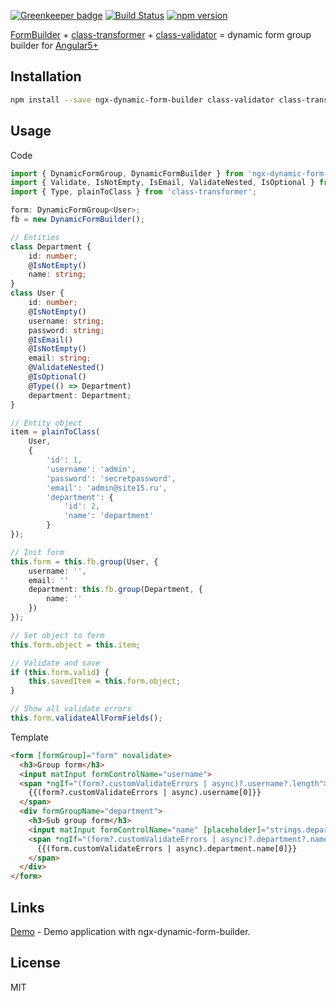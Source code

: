 [![Greenkeeper badge](https://badges.greenkeeper.io/EndyKaufman/ngx-dynamic-form-builder.svg)](https://greenkeeper.io/)
[![Build Status](https://travis-ci.org/EndyKaufman/ngx-dynamic-form-builder.svg?branch=master)](https://travis-ci.org/EndyKaufman/ngx-dynamic-form-builder)
[![npm version](https://badge.fury.io/js/ngx-dynamic-form-builder.svg)](https://badge.fury.io/js/ngx-dynamic-form-builder)


[FormBuilder](https://angular.io/api/forms/FormBuilder) + [class-transformer](https://github.com/typestack/class-transformer) + [class-validator](https://github.com/typestack/class-validator) = dynamic form group builder for [Angular5+](https://angular.io)

## Installation

```bash
npm install --save ngx-dynamic-form-builder class-validator class-transformer
```

## Usage

Code
```ts 
import { DynamicFormGroup, DynamicFormBuilder } from 'ngx-dynamic-form-builder';
import { Validate, IsNotEmpty, IsEmail, ValidateNested, IsOptional } from 'class-validator';
import { Type, plainToClass } from 'class-transformer';

form: DynamicFormGroup<User>;
fb = new DynamicFormBuilder();

// Entities
class Department {
    id: number;
    @IsNotEmpty()
    name: string;
}
class User {
    id: number;
    @IsNotEmpty()
    username: string;
    password: string;
    @IsEmail()
    @IsNotEmpty()
    email: string;
    @ValidateNested()
    @IsOptional()
    @Type(() => Department)
    department: Department;
}

// Entity object
item = plainToClass(
    User,
    {
        'id': 1,
        'username': 'admin',
        'password': 'secretpassword',
        'email': 'admin@site15.ru',
        'department': {
            'id': 2,
            'name': 'department'
        }
});

// Init form
this.form = this.fb.group(User, {
    username: '',
    email: ''
    department: this.fb.group(Department, {
        name: ''
    })
});

// Set object to form
this.form.object = this.item;

// Validate and save
if (this.form.valid) {
    this.savedItem = this.form.object;
}

// Show all validate errors
this.form.validateAllFormFields();

```

Template
```html
<form [formGroup]="form" novalidate>
  <h3>Group form</h3>
  <input matInput formControlName="username">
  <span *ngIf="(form?.customValidateErrors | async)?.username?.length">
    {{(form?.customValidateErrors | async).username[0]}}
  </span>
  <div formGroupName="department">
    <h3>Sub group form</h3>
    <input matInput formControlName="name" [placeholder]="strings.department">
    <span *ngIf="(form?.customValidateErrors | async)?.department?.name?.length">
      {{(form.customValidateErrors | async).department.name[0]}}
    </span>
  </div>
</form>
```

## Links

[Demo](https://endykaufman.github.io/ngx-dynamic-form-builder) - Demo application with ngx-dynamic-form-builder.

## License

MIT